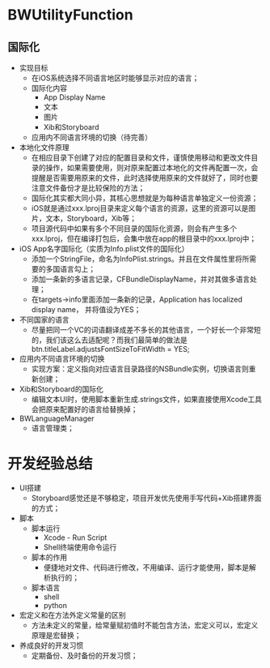 
# BWUtilityFunction

## 国际化
- 实现目标
	- 在iOS系统选择不同语言地区时能够显示对应的语言；
	- 国际化内容
		- App Display Name
		- 文本
		- 图片
		- Xib和Storyboard
	- 应用内不同语言环境的切换（待完善）
- 本地化文件原理
	- 在相应目录下创建了对应的配置目录和文件，谨慎使用移动和更改文件目录的操作，如果需要使用，则对原来配置过本地化的文件再配置一次，会提醒是否需要用原来的文件，此时选择使用原来的文件就好了，同时也要注意文件备份才是比较保险的方法；
	- 国际化其实都大同小异，其核心思想就是为每种语言单独定义一份资源；
    - iOS就是通过xxx.lproj目录来定义每个语言的资源，这里的资源可以是图片，文本，Storyboard，Xib等；
    - 项目源代码中如果有多个不同目录的国际化资源，则会有产生多个xxx.lproj，但在编译打包后，会集中放在app的根目录中的xxx.lproj中；
- iOS App名字国际化（实质为Info.plist文件的国际化）
    - 添加一个StringFile，命名为InfoPlist.strings。并且在文件属性里将所需要的多国语言勾上；
    - 添加一条新的多语言记录，CFBundleDisplayName，并对其做多语言处理；
    - 在targets->info里面添加一条新的记录，Application has localized display name， 并将值设为YES；
- 不同国家的语言
	- 尽量把同一个VC的词语翻译成差不多长的其他语言，一个好长一个非常短的，我们该这么去适配呢？而我们最简单的做法是
btn.titleLabel.adjustsFontSizeToFitWidth = YES;
- 应用内不同语言环境的切换
	- 实现方案：定义指向对应语言目录路径的NSBundle实例，切换语言则重新创建；
- Xib和Storyboard的国际化
	- 编辑文本UI时，使用脚本重新生成.strings文件，如果直接使用Xcode工具会把原来配置好的语言给替换掉；
- BWLanguageManager
    - 语言管理类；

# 开发经验总结
- UI搭建
	- Storyboard感觉还是不够稳定，项目开发优先使用手写代码+Xib搭建界面的方式；
- 脚本
	- 脚本运行
		- Xcode - Run Script
		- Shell终端使用命令运行
	- 脚本的作用
    	- 便捷地对文件、代码进行修改，不用编译、运行才能使用，脚本是解析执行的；
    - 脚本语言
    	- shell
        - python
- 宏定义和在方法外定义常量的区别
	- 方法未定义的常量，给常量赋初值时不能包含方法，宏定义可以，宏定义原理是宏替换；
- 养成良好的开发习惯
	- 定期备份、及时备份的开发习惯；